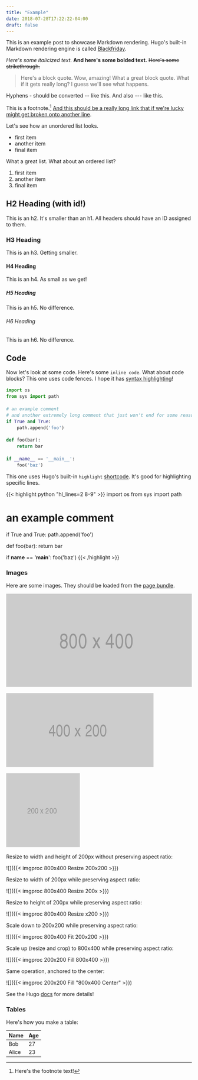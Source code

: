 ```yaml
---
title: "Example"
date: 2018-07-28T17:22:22-04:00
draft: false
---
```


This is an example post to showcase Markdown rendering. Hugo's built-in Markdown rendering engine is called [Blackfriday](https://gohugo.io/getting-started/configuration/#configure-blackfriday).

*Here's some italicized text.* **And here's some bolded text.** ~~Here's some strikethrough.~~

> Here's a block quote. Wow, amazing! What a great block quote. What if it gets really long? I guess we'll see what happens.

Hyphens - should be converted -- like this. And also --- like this.

This is a footnote.[^1] [And this should be a really long link that if we're lucky might get broken onto another line](https://www.merriam-webster.com/dictionary/long).

Let's see how an unordered list looks.

- first item
- another item
- final item

What a great list. What about an ordered list?

1. first item
2. another item
3. final item

## H2 Heading (with id!)

This is an h2. It's smaller than an h1. All headers should have an ID assigned to them.

### H3 Heading

This is an h3. Getting smaller.

#### H4 Heading

This is an h4. As small as we get!

##### H5 Heading

This is an h5. No difference.

###### H6 Heading

This is an h6. No difference.

## Code

Now let's look at some code. Here's some `inline code`. What about code blocks? This one uses code fences. I hope it has [syntax highlighting](https://gohugo.io/content-management/syntax-highlighting/)!

```py
import os
from sys import path

# an example comment
# and another extremely long comment that just won't end for some reason
if True and True:
    path.append('foo')

def foo(bar):
    return bar

if __name__ == '__main__':
    foo('baz')
```

This one uses Hugo's built-in `highlight` [shortcode](https://gohugo.io/content-management/shortcodes/). It's good for highlighting specific lines.

{{< highlight python "hl_lines=2 8-9" >}}
import os
from sys import path

# an example comment
if True and True:
    path.append('foo')

def foo(bar):
    return bar

if __name__ == '__main__':
    foo('baz')
{{< /highlight >}}

### Images

Here are some images. They should be loaded from the [page bundle](https://gohugo.io/content-management/page-bundles/).

![](800x400.png)

![](400x200.png)

![](200x200.png)

Resize to width and height of 200px without preserving aspect ratio:

![]({{< imgproc 800x400 Resize 200x200 >}})

Resize to width of 200px while preserving aspect ratio:

![]({{< imgproc 800x400 Resize 200x >}})

Resize to height of 200px while preserving aspect ratio:

![]({{< imgproc 800x400 Resize x200 >}})

Scale down to 200x200 while preserving aspect ratio:

![]({{< imgproc 800x400 Fit 200x200 >}})

Scale up (resize and crop) to 800x400 while preserving aspect ratio:

![]({{< imgproc 200x200 Fill 800x400 >}})

Same operation, anchored to the center:

![]({{< imgproc 200x200 Fill "800x400 Center" >}})

See the Hugo [docs](https://gohugo.io/content-management/image-processing) for more details!

### Tables

Here's how you make a table:

   Name | Age
--------|------
    Bob | 27
  Alice | 23

[^1]: Here's the footnote text!
